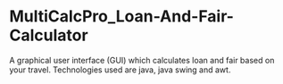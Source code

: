 # MultiCalcPro_Loan-And-Fair-Calculator
A graphical user interface (GUI) which calculates loan and fair based on your travel. Technologies used are java, java swing and awt.
